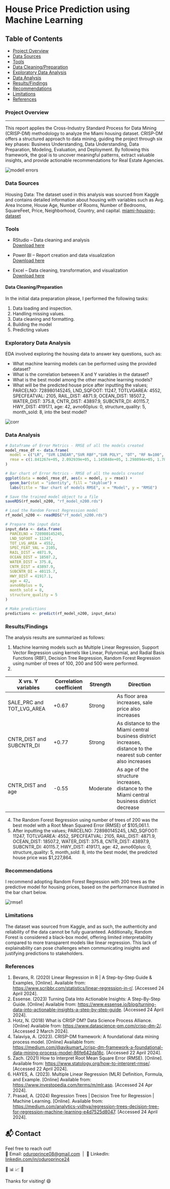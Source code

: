 # House Price Prediction using Machine Learning

## Table of Contents
- [Project Overview](#project-overview)
- [Data Sources](#data-sources)
- [Tools](#tools)
- [Data Cleaning/Preparation](#data-cleaningpreparation)
- [Exploratory Data Analysis](#exploratory-data-analysis)
- [Data Analysis](#data-analysis)
- [Results/Findings](#resultsfindings)
- [Recommendations](#recommendations)
- [Limitations](#limitations)
- [References](#references)
  
### Project Overview
---
This report applies the Cross-Industry Standard Process for Data Mining (CRISP-DM) methodology to analyze the Miami housing dataset. CRISP-DM offers a structured approach to data mining, guiding the project through six key phases: Business Understanding, Data Understanding, Data Preparation, Modeling, Evaluation, and Deployment. By following this framework, the goal is to uncover meaningful patterns, extract valuable insights, and provide actionable recommendations for Real Estate Agencies.

![modell errors](https://github.com/user-attachments/assets/aefaea74-14fc-49b9-902d-2ad02c0302b1)

### Data Sources
Housing Data: The dataset used in this analysis was sourced from Kaggle and contains detailed information about housing with variables such as Avg. Area Income, House Age, Number of Rooms, Number of Bedrooms, SquareFeet, Price, Neighborhood, Country, and capital. 
[miami-housing-dataset](https://www.kaggle.com/datasets/deepcontractor/miami-housing-dataset)

### Tools
- RStudio – Data cleaning and analysis  
  [Download here](https://posit.co/products/open-source/rstudio/)

- Power BI – Report creation and data visualization  
  [Download here](https://www.microsoft.com/en-us/download/details.aspx?id=58494)

- Excel – Data cleaning, transformation, and visualization  
  [Download here](https://www.microsoft.com/en-us/microsoft-365/excel)

#### Data Cleaning/Preparation
In the initial data preparation please, I performed the following tasks:
1.	Data loading and inspection.
2.	Handling missing values.
3.	Data cleaning and formatting.
4. 	Building the model
5.	Predicting values

   
### Exploratory Data Analysis
EDA involved exploring the housing data to answer key questions, such as: 
-	What machine learning models can be performed using the provided dataset?
-	What is the correlation between X and Y variables in the dataset? 
-	What is the best model among the other machine learning models?
-	What will be the predicted house price after inputting the values; PARCELNO: 728980145245, LND_SQFOOT: 11247, TOTLVGAREA: 4552, SPECFEATVAL: 2105, RAIL_DIST: 4871.9, OCEAN_DIST: 18507.2, WATER_DIST: 375.8, CNTR_DIST: 43897.9, SUBCNTR_DI: 40115.7, HWY_DIST: 41917.1, age: 42, avno60plus: 0, structure_quality: 5, month_sold: 8, into the best model?
  
  ![corr](https://github.com/user-attachments/assets/4c50f732-4ea4-489a-8f0c-d9aae7d53005)

  
### Data Analysis 
```r 
# Dataframe of Error Metrics - RMSE of all the models created
model_rmse_df <- data.frame(
  model = c("LR", "SVR LINEAR","SVR RBF","SVR POLY", "DT", "RF N=100", "RF N=200", "RF N=500"),
  rmse = c(1.841267e+05, 2.092939e+05, 1.145848e+05, 1.298094e+05, 1.785767e+05, 1.055497e+05, 1.050611e+05, 1.053093e+05)
)

# Bar chart of Error Metrics - RMSE of all the models created
ggplot(data = model_rmse_df, aes(x = model, y = rmse)) +
  geom_bar(stat = "identity", fill = "skyblue") +
  labs(title = "Bar chart of models RMSE", x = "Model", y = "RMSE")

# Save the trained model object to a file
saveRDS(rf_model_n200, "rf_model_n200.rds")

# Load the Random Forest Regression model
rf_model_n200 <- readRDS("rf_model_n200.rds")

# Prepare the input data
input_data <- data.frame(
  PARCELNO = 728980145245,
  LND_SQFOOT = 11247,
  TOT_LVG_AREA = 4552,
  SPEC_FEAT_VAL = 2105,
  RAIL_DIST = 4871.9,
  OCEAN_DIST = 18507.2,
  WATER_DIST = 375.8,
  CNTR_DIST = 43897.9,
  SUBCNTR_DI = 40115.7,
  HWY_DIST = 41917.1,
  age = 42,
  avno60plus = 0,
  month_sold = 8,
  structure_quality = 5
)

# Make predictions
predictions <- predict(rf_model_n200, input_data)
```

### Results/Findings
The analysis results are summarized as follows:
1.	Machine learning models such as Multiple Linear Regression, Support Vector Regression using kernels like Linear, Polynomial, and Radial Basis Functions (RBF), Decision Tree Regression, Random Forest Regression using number of trees of 100, 200 and 500 were performed.
2.	
|X vrs. Y variables|Correlation coefficient|Strength|Direction|
|------------------|-----------------------|--------|---------|
|SALE_PRC and TOT_LVG_AREA|+0.67|Strong|As floor area increases, sale price also increases|
|CNTR_DIST and  SUBCNTR_DI|+0.77|Strong|As distance to the Miami central business district increases,  distance to the nearest sub center also increases|
|CNTR_DIST and age|-0.55|Moderate|As age of the structure increases, distance to the Miami central business district decrease|
4.	The Random Forest Regression using number of trees of 200 was the best model with a Root Mean Squared Error (RMSE) of $105,061.1.
5.	After inputting the values; PARCELNO: 728980145245, LND_SQFOOT: 11247, TOTLVGAREA: 4552, SPECFEATVAL: 2105, RAIL_DIST: 4871.9, OCEAN_DIST: 18507.2, WATER_DIST: 375.8, CNTR_DIST: 43897.9, SUBCNTR_DI: 40115.7, HWY_DIST: 41917.1, age: 42, avno60plus: 0, structure_quality: 5, month_sold: 8, into the best model, the predicted house price was $1,227,864.

### Recommendations
I recommend adopting Random Forest Regression with 200 trees as the predictive model for housing prices, based on the performance illustrated in the bar chart below.

![rmse1](https://github.com/user-attachments/assets/8e03c3d3-5c7e-4409-83fe-cda328dd19ca)

### Limitations
The dataset was sourced from Kaggle, and as such, the authenticity and reliability of the data cannot be fully guaranteed. Additionally, Random Forest is considered a black-box model, offering limited interpretability compared to more transparent models like linear regression. This lack of explainability can pose challenges when communicating insights and justifying predictions to stakeholders.

### References
1.	Bevans, R. (2020) Linear Regression in R | A Step-by-Step Guide & Examples, [Online]. Available from: https://www.scribbr.com/statistics/linear-regression-in-r/. [Accessed 24 April 2024].
2.	Essense. (2023) Turning Data Into Actionable Insights: A Step-By-Step Guide. [Online] Available from: https://www.essense.io/blog/turning-data-into-actionable-insights-a-step-by-step-guide. [Accessed 24 April 2024].
3.	Hotz, N. (2018) What is CRISP DM? Data Science Process Alliance. [Online] Available from: https://www.datascience-pm.com/crisp-dm-2/. [Accessed 2 March 2024].
4.	Talaviya, A. (2023). CRISP-DM framework: A foundational data mining process model. [Online] Available from: https://medium.com/@avikumart_/crisp-dm-framework-a-foundational-data-mining-process-model-86fe642da18c. [Accessed 22 April 2024].
5.	Zach. (2021) How to Interpret Root Mean Square Error (RMSE). [Online]. Available from: https://www.statology.org/how-to-interpret-rmse/. [Accessed 22 April 2024].
6.	HAYES, A. (2023). Multiple Linear Regression (MLR) Definition, Formula, and Example. [Online] Available from: https://www.investopedia.com/terms/m/mlr.asp. [Accessed 24 Apr 2024].
7.	Prasad, A. (2024) Regression Trees | Decision Tree for Regression | Machine Learning. [Online]. Available from: https://medium.com/analytics-vidhya/regression-trees-decision-tree-for-regression-machine-learning-e4d7525d8047. [Accessed 24 April 2024].

## 📬 Contact
Feel free to reach out!  
📧 Email: [oduroprince08@gmail.com](mailto:oduroprince08@gmail.com) &nbsp;|&nbsp; 🔗 LinkedIn: [linkedin.com/in/oduroprince24](https://linkedin.com/in/oduroprince24)


🚀
📊
📈
🧠

Thanks for visiting! 😄
